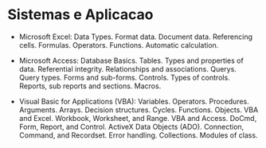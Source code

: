 # Sistemas e Aplicacao

- Microsoft Excel: Data Types. Format data. Document data. Referencing cells. Formulas. Operators. Functions. Automatic calculation.

- Microsoft Access: Database Basics. Tables. Types and properties of data. Referential integrity. Relationships and associations. Querys. Query types. Forms and sub-forms. Controls. Types of controls. Reports, sub reports and sections. Macros.

- Visual Basic for Applications (VBA): Variables. Operators. Procedures. Arguments. Arrays. Decision structures. Cycles. Functions. Objects. VBA and Excel. Workbook, Worksheet, and Range. VBA and Access. DoCmd, Form, Report, and Control. ActiveX Data Objects (ADO). Connection, Command, and Recordset. Error handling. Collections. Modules of class.
